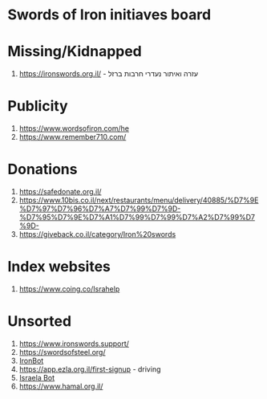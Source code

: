 # Swords of Iron initiaves board

# Missing/Kidnapped

1. https://ironswords.org.il/ - עזרה ואיתור נעדרי חרבות ברזל
# Publicity

1. https://www.wordsofiron.com/he
1. https://www.remember710.com/

# Donations

1. https://safedonate.org.il/
1. https://www.10bis.co.il/next/restaurants/menu/delivery/40885/%D7%9E%D7%97%D7%96%D7%A7%D7%99%D7%9D-%D7%95%D7%9E%D7%A1%D7%99%D7%99%D7%A2%D7%99%D7%9D-
2. https://giveback.co.il/category/Iron%20swords



# Index websites

1. https://www.coing.co/Israhelp

# Unsorted

1. https://www.ironswords.support/
1. https://swordsofsteel.org/
1. [IronBot](https://api.whatsapp.com/send/?phone=972507950106&text&type=phone_number&app_absent=0)
1. https://app.ezla.org.il/first-signup - driving
1. [Israela Bot](https://api.whatsapp.com/send/?phone=972733742036&text=%D7%A9%D7%9C%D7%97+%D7%94%D7%95%D7%93%D7%A2%D7%94+%D7%9C%D7%94%D7%AA%D7%97%D7%99%D7%9C&type=phone_number&app_absent=0)
1. https://www.hamal.org.il/



